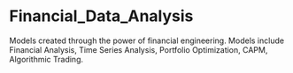 # Financial_Data_Analysis

Models created through the power of financial engineering. Models include Financial Analysis, Time Series Analysis, Portfolio Optimization, CAPM, Algorithmic Trading.
